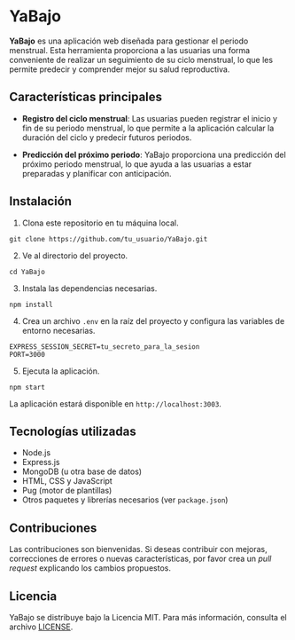 # YaBajo

**YaBajo** es una aplicación web diseñada para gestionar el periodo menstrual. Esta herramienta proporciona a las usuarias una forma conveniente de realizar un seguimiento de su ciclo menstrual, lo que les permite predecir y comprender mejor su salud reproductiva.

## Características principales

- **Registro del ciclo menstrual**: Las usuarias pueden registrar el inicio y fin de su periodo menstrual, lo que permite a la aplicación calcular la duración del ciclo y predecir futuros periodos.

- **Predicción del próximo periodo**: YaBajo proporciona una predicción del próximo periodo menstrual, lo que ayuda a las usuarias a estar preparadas y planificar con anticipación.


## Instalación

1. Clona este repositorio en tu máquina local.

```
git clone https://github.com/tu_usuario/YaBajo.git
```

2. Ve al directorio del proyecto.

```
cd YaBajo
```

3. Instala las dependencias necesarias.

```
npm install
```

4. Crea un archivo `.env` en la raíz del proyecto y configura las variables de entorno necesarias.

```
EXPRESS_SESSION_SECRET=tu_secreto_para_la_sesion
PORT=3000
```

5. Ejecuta la aplicación.

```
npm start
```

La aplicación estará disponible en `http://localhost:3003`.

## Tecnologías utilizadas

- Node.js
- Express.js
- MongoDB (u otra base de datos)
- HTML, CSS y JavaScript
- Pug (motor de plantillas)
- Otros paquetes y librerías necesarios (ver `package.json`)

## Contribuciones

Las contribuciones son bienvenidas. Si deseas contribuir con mejoras, correcciones de errores o nuevas características, por favor crea un *pull request* explicando los cambios propuestos.

## Licencia

YaBajo se distribuye bajo la Licencia MIT. Para más información, consulta el archivo [LICENSE](LICENSE).
